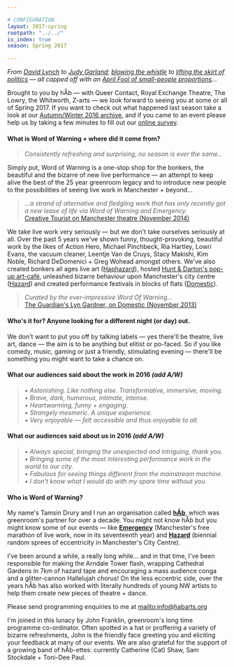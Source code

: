 ```yaml
---

# CONFIGURATION
layout: 2017-spring
rootpath: "../../"
is_index: true
season: Spring 2017

---
```

*From [David Lynch](/current/2017-spring/massiveowl) to [Judy Garland](/current/2017-spring/alexander); [blowing the whistle](/current/2017-spring/proto-type) to [lifting the skirt of politics](/current/2017-spring/green) — all capped off with an [April Fool of small-people proportions](/current/2017-haphazard)…*        
        
Brought to you by hÅb — with Queer Contact, Royal Exchange Theatre, The Lowry, the Whitworth, Z-arts — we look forward to seeing you at some or all of Spring 2017. If you want to check out what happened last season take a look at our [Autumn/Winter 2016 archive](/archive/2016-autumnwinter), and if you came to an event please help us by taking a few minutes to fill out our <a href="http://research.audiencesurveys.org/s.asp?k=147497048277" target="_blank">online survey</a>.        
             
#### What is Word of Warning + where did it come from?         
>*Consistently refreshing and surprising, no season is ever the same…*          
         
Simply put, Word of Warning is a one-stop shop for the bonkers, the beautiful and the bizarre of new live performance — an attempt to keep alive the best of the 25 year greenroom legacy and to introduce new people to the possibilities of seeing live work in Manchester + beyond…           
         
>*…a strand of alternative and fledgling work that has only recently got a new lease of life via Word of Warning and Emergency.*<br><a href="http://www.creativetourist.com/articles/theatre/manchester/manchester-theatre-lyn-gardner-on-a-city-reaching-beyond-the-theatrical-peaks" target="_blank">Creative Tourist on Manchester theatre (November 2014)</a>
         
We take live work very seriously — but we don't take ourselves seriously at all. Over the past 5 years we've shown funny, thought-provoking, beautiful work by the likes of Action Hero, Michael Pinchbeck, Ria Hartley, Lowri Evans, the vacuum cleaner, Leentje Van de Cruys, Stacy Makishi, Kim Noble, Richard DeDomenici + Greg Wohead amongst others. We've also created bonkers all ages live art ([Haphazard](http://haphazardmcr.org)), hosted [Hunt & Darton's pop-up art-café](/archive/2015-spring/h&d), unleashed bizarre behaviour upon Manchester's city centre ([Hazard](/archive/2016-hazard)) and created performance festivals in blocks of flats ([Domestic](http://domesticmcr.org)).          
         
>*Curated by the ever-impressive Word Of Warning…*<br><a href="http://www.theguardian.com/stage/2013/nov/02/this-weeks-theatre" target="_blank">The Guardian's Lyn Gardner, on Domestic (November 2013)</a>         
         
#### Who's it for? Anyone looking for a different night (or day) out.            
We don't want to put you off by talking labels — yes there'll be theatre, live art, dance — the aim is to be anything but elitist or po-faced. So if you like comedy, music, gaming or just a friendly, stimulating evening — there'll be something you might want to take a chance on.                 
         
#### What our audiences said about the work in 2016 *(add A/W)*  
>• *Astonishing. Like nothing else. Transformative, immersive, moving.*<br>• *Brave, dark, humerous, intimate, intense.*<br>• *Heartwarming, funny + engaging.*<br>• *Strangely mesmeric. A unique experience.*<br>• *Very enjoyable — felt accessible and thus enjoyable to all.*          
         
#### What our audiences said about us in 2016 *(add A/W)*           
>• *Always special, bringing the unexpected and intriguing, thank you.*<br>• *Bringing some of the most interesting performance work in the world to our city.*<br>• *Fabulous for seeing things different from the mainstream machine.*<br>• *I don't know what I would do with my spare time without you.*               
         
#### Who is Word of Warning?         
My name's Tamsin Drury and I run an organisation called **[hÅb](/hab)**, which was greenroom's partner for over a decade. You might not know hÅb but you might know some of our events — like **[Emergency](http://emergencymcr.org)** (Manchester's free marathon of live work, now in its seventeenth year) and **[Hazard](archive/2016-hazard)** (biennial random sprees of eccentricity in Manchester's City Centre).
         
I've been around a while, a really long while… and in that time, I've been responsible for making the Arndale Tower flash, wrapping Cathedral Gardens in 7km of hazard tape and encouraging a mass audience conga and a glitter-cannon Hallelujah chorus! On the less eccentric side, over the years hÅb has also worked with literally hundreds of young NW artists to help them create new pieces of theatre + dance.
          
Please send programming enquiries to me at <mailto:info@habarts.org>             
         
I'm joined in this lunacy by John Franklin, greenroom's long time programme co-ordinator. Often spotted in a hat or proffering a variety of bizarre refreshments, John is the friendly face greeting you and eliciting your feedback at many of our events. We are also grateful for the support of a growing band of hÅb-ettes: currently Catherine (Cat) Shaw, Sam Stockdale + Toni-Dee Paul.
